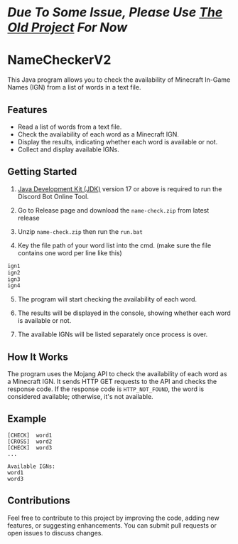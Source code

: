 # *Due To Some Issue, Please Use [The Old Project](https://github.com/RTX4O9O/name-checker) For Now*
# NameCheckerV2

This Java program allows you to check the availability of Minecraft In-Game Names (IGN) from a list of words in a text file.

## Features

- Read a list of words from a text file.
- Check the availability of each word as a Minecraft IGN.
- Display the results, indicating whether each word is available or not.
- Collect and display available IGNs.

## Getting Started

1. [Java Development Kit (JDK)](https://www.oracle.com/java/technologies/javase/jdk17-archive-downloads.html) version 17 or above is required to run
the Discord Bot Online Tool.

2. Go to Release page and download the `name-check.zip` from latest release 

3. Unzip `name-check.zip` then run the `run.bat` 

4. Key the file path of your word list into the cmd. (make sure the file contains one word per line like this)
```txt
ign1
ign2
ign3
ign4
```

5. The program will start checking the availability of each word.

6. The results will be displayed in the console, showing whether each word is available or not.

7. The available IGNs will be listed separately once process is over.

## How It Works

The program uses the Mojang API to check the availability of each word as a Minecraft IGN. It sends HTTP GET requests to the API and checks the response code. If the response code is `HTTP_NOT_FOUND`, the word is considered available; otherwise, it's not available.

## Example

```
[CHECK]  word1
[CROSS]  word2
[CHECK]  word3
...

Available IGNs:
word1
word3
```

## Contributions
Feel free to contribute to this project by improving the code, adding new features, or suggesting enhancements. You can submit pull requests or open issues to discuss changes.
